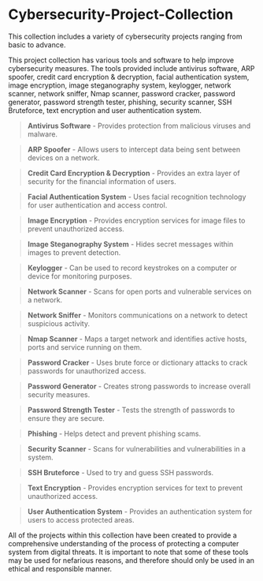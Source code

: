 # Cybersecurity-Project-Collection
This collection includes a variety of cybersecurity projects ranging from basic to advance.

This project collection has various tools and software to help improve cybersecurity measures. The tools provided include antivirus software, ARP spoofer, credit card encryption & decryption, facial authentication system, image encryption, image steganography system, keylogger, network scanner, network sniffer, Nmap scanner, password cracker, password generator, password strength tester, phishing, security scanner, SSH Bruteforce, text encryption and user authentication system.

>**Antivirus Software** - Provides protection from malicious viruses and malware.

>**ARP Spoofer** - Allows users to intercept data being sent between devices on a network.

>**Credit Card Encryption & Decryption** - Provides an extra layer of security for the financial information of users.

>**Facial Authentication System** - Uses facial recognition technology for user authentication and access control.

>**Image Encryption** - Provides encryption services for image files to prevent unauthorized access.

>**Image Steganography System** - Hides secret messages within images to prevent detection.

>**Keylogger** - Can be used to record keystrokes on a computer or device for monitoring purposes.

>**Network Scanner** - Scans for open ports and vulnerable services on a network.

>**Network Sniffer** - Monitors communications on a network to detect suspicious activity.

>**Nmap Scanner** - Maps a target network and identifies active hosts, ports and service running on them.

>**Password Cracker** - Uses brute force or dictionary attacks to crack passwords for unauthorized access.

>**Password Generator** - Creates strong passwords to increase overall security measures.

>**Password Strength Tester** - Tests the strength of passwords to ensure they are secure.

>**Phishing** - Helps detect and prevent phishing scams.

>**Security Scanner** - Scans for vulnerabilities and vulnerabilities in a system.

>**SSH Bruteforce** - Used to try and guess SSH passwords.

>**Text Encryption** - Provides encryption services for text to prevent unauthorized access.

>**User Authentication System** - Provides an authentication system for users to access protected areas.

All of the projects within this collection have been created to provide a comprehensive understanding of the process of protecting a computer system from digital threats. It is important to note that some of these tools may be used for nefarious reasons, and therefore should only be used in an ethical and responsible manner.
